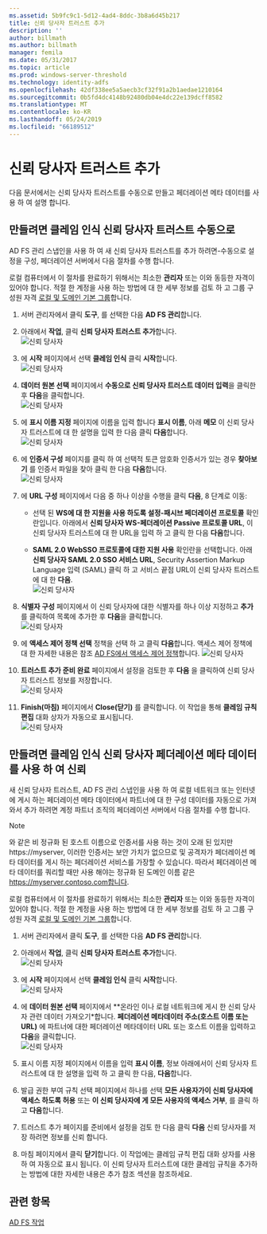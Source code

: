 ```yaml
---
ms.assetid: 5b9fc9c1-5d12-4ad4-8ddc-3b8a6d45b217
title: 신뢰 당사자 트러스트 추가
description: ''
author: billmath
ms.author: billmath
manager: femila
ms.date: 05/31/2017
ms.topic: article
ms.prod: windows-server-threshold
ms.technology: identity-adfs
ms.openlocfilehash: 42df338ee5a5aecb3cf32f91a2b1aedae1210164
ms.sourcegitcommit: 0b5fd4dc4148b92480db04e4dc22e139dcff8582
ms.translationtype: MT
ms.contentlocale: ko-KR
ms.lasthandoff: 05/24/2019
ms.locfileid: "66189512"
---
```

# <a name="create-a-relying-party-trust"></a>신뢰 당사자 트러스트 추가


다음 문서에서는 신뢰 당사자 트러스트를 수동으로 만들고 페더레이션 메타 데이터를 사용 하 여 설명 합니다.
  
## <a name="to-create-a-claims-aware-relying-party-trust-manually"></a>만들려면 클레임 인식 신뢰 당사자 트러스트 수동으로 

AD FS 관리 스냅인을 사용 하 여 새 신뢰 당사자 트러스트를 추가 하려면\-수동으로 설정을 구성, 페더레이션 서버에서 다음 절차를 수행 합니다.  

로컬 컴퓨터에서 이 절차를 완료하기 위해서는 최소한 **관리자** 또는 이와 동등한 자격이 있어야 합니다.  적절 한 계정을 사용 하는 방법에 대 한 세부 정보를 검토 하 고 그룹 구성원 자격 [로컬 및 도메인 기본 그룹](https://go.microsoft.com/fwlink/?LinkId=83477)합니다.
  
1. 서버 관리자에서 클릭 **도구**, 를 선택한 다음 **AD FS 관리**합니다.  
  
2.  아래에서 **작업**, 클릭 **신뢰 당사자 트러스트 추가**합니다.  
![신뢰 당사자](media/Create-a-Relying-Party-Trust/addtrust1.PNG)   

3.  에 **시작** 페이지에서 선택 **클레임 인식** 클릭 **시작**합니다.  
![신뢰 당사자](media/Create-a-Relying-Party-Trust/addtrust2.PNG) 
  
4.  **데이터 원본 선택** 페이지에서 **수동으로 신뢰 당사자 트러스트 데이터 입력**을 클릭한 후 **다음**을 클릭합니다.  
![신뢰 당사자](media/Create-a-Relying-Party-Trust/addtrust3.PNG) 
  
5.  에 **표시 이름 지정** 페이지에 이름을 입력 합니다 **표시 이름**, 아래 **메모** 이 신뢰 당사자 트러스트에 대 한 설명을 입력 한 다음 클릭 **다음**합니다.  
![신뢰 당사자](media/Create-a-Relying-Party-Trust/addtrust4.PNG) 

6. 에 **인증서 구성** 페이지를 클릭 하 여 선택적 토큰 암호화 인증서가 있는 경우 **찾아보기** 를 인증서 파일을 찾아 클릭 한 다음 **다음**합니다.  
![신뢰 당사자](media/Create-a-Relying-Party-Trust/addtrust5.PNG) 

7.  에 **URL 구성** 페이지에서 다음 중 하나 이상을 수행을 클릭 **다음**, 8 단계로 이동:  
  
    -   선택 된 **WS에 대 한 지원을 사용 하도록 설정\-패시브 페더레이션 프로토콜** 확인란입니다. 아래에서 **신뢰 당사자 WS\-페더레이션 Passive 프로토콜 URL**, 이 신뢰 당사자 트러스트에 대 한 URL을 입력 하 고 클릭 한 다음 **다음**합니다.  
  
    -   **SAML 2.0 WebSSO 프로토콜에 대한 지원 사용** 확인란을 선택합니다. 아래 **신뢰 당사자 SAML 2.0 SSO 서비스 URL**, Security Assertion Markup Language 입력 \(SAML\) 클릭 하 고 서비스 끝점 URL이 신뢰 당사자 트러스트에 대 한 **다음**.  
![신뢰 당사자](media/Create-a-Relying-Party-Trust/addtrust6.PNG)   

8. **식별자 구성** 페이지에서 이 신뢰 당사자에 대한 식별자를 하나 이상 지정하고 **추가**를 클릭하여 목록에 추가한 후 **다음**을 클릭합니다.  
![신뢰 당사자](media/Create-a-Relying-Party-Trust/addtrust8.PNG)
  
9.  에 **액세스 제어 정책 선택** 정책을 선택 하 고 클릭 **다음**합니다.  액세스 제어 정책에 대 한 자세한 내용은 참조 [AD FS에서 액세스 제어 정책](Access-Control-Policies-in-AD-FS.md)합니다. 
![신뢰 당사자](media/Create-a-Relying-Party-Trust/addtrust9.PNG)

10. **트러스트 추가 준비 완료** 페이지에서 설정을 검토한 후 **다음** 을 클릭하여 신뢰 당사자 트러스트 정보를 저장합니다.  
   ![신뢰 당사자](media/Create-a-Relying-Party-Trust/addtrust10.PNG) 
11. **Finish(마침)** 페이지에서 **Close(닫기)** 를 클릭합니다. 이 작업을 통해 **클레임 규칙 편집** 대화 상자가 자동으로 표시됩니다.  
![신뢰 당사자](media/Create-a-Relying-Party-Trust/addtrust11.PNG) 

## <a name="to-create-a-claims-aware-relying-party-trust-using-federation-metadata"></a>만들려면 클레임 인식 신뢰 당사자 페더레이션 메타 데이터를 사용 하 여 신뢰

새 신뢰 당사자 트러스트, AD FS 관리 스냅인을 사용 하 여 로컬 네트워크 또는 인터넷에 게시 하는 페더레이션 메타 데이터에서 파트너에 대 한 구성 데이터를 자동으로 가져와서 추가 하려면 계정 파트너 조직의 페더레이션 서버에서 다음 절차를 수행 합니다.

>[!NOTE]
>와 같은 비 정규화 된 호스트 이름으로 인증서를 사용 하는 것이 오래 된 있지만 https://myserver, 이러한 인증서는 보안 가치가 없으므로 및 공격자가 페더레이션 메타 데이터를 게시 하는 페더레이션 서비스를 가장할 수 있습니다. 따라서 페더레이션 메타 데이터를 쿼리할 때만 사용 해야는 정규화 된 도메인 이름 같은 https://myserver.contoso.com합니다.

로컬 컴퓨터에서 이 절차를 완료하기 위해서는 최소한 **관리자** 또는 이와 동등한 자격이 있어야 합니다.  적절 한 계정을 사용 하는 방법에 대 한 세부 정보를 검토 하 고 그룹 구성원 자격 [로컬 및 도메인 기본 그룹](https://go.microsoft.com/fwlink/?LinkId=83477)합니다.


1. 서버 관리자에서 클릭 **도구**, 를 선택한 다음 **AD FS 관리**합니다.  
  
2.  아래에서 **작업**, 클릭 **신뢰 당사자 트러스트 추가**합니다.  
![신뢰 당사자](media/Create-a-Relying-Party-Trust/addtrust1.PNG)   

3.  에 **시작** 페이지에서 선택 **클레임 인식** 클릭 **시작**합니다.  
![신뢰 당사자](media/Create-a-Relying-Party-Trust/addtrust2.PNG) 
  
4.  에 **데이터 원본 선택** 페이지에서 **온라인 이나 로컬 네트워크에 게시 한 신뢰 당사자 관련 데이터 가져오기*합니다. **페더레이션 메타데이터 주소(호스트 이름 또는 URL)** 에 파트너에 대한 페더레이션 메타데이터 URL 또는 호스트 이름을 입력하고 **다음**을 클릭합니다.  
![신뢰 당사자](media/Create-a-Relying-Party-Trust/addtrust12.PNG) 

5.  표시 이름 지정 페이지에서 이름을 입력 **표시 이름**, 정보 아래에서이 신뢰 당사자 트러스트에 대 한 설명을 입력 하 고 클릭 한 다음, **다음**합니다.

6.  발급 권한 부여 규칙 선택 페이지에서 하나를 선택 **모든 사용자가이 신뢰 당사자에 액세스 하도록 허용** 또는 **이 신뢰 당사자에 게 모든 사용자의 액세스 거부**, 를 클릭 하 고 **다음**합니다.

7.  트러스트 추가 페이지를 준비에서 설정을 검토 한 다음 클릭 **다음** 신뢰 당사자를 저장 하려면 정보를 신뢰 합니다.

8.  마침 페이지에서 클릭 **닫기**합니다. 이 작업에는 클레임 규칙 편집 대화 상자를 사용 하 여 자동으로 표시 됩니다. 이 신뢰 당사자 트러스트에 대한 클레임 규칙을 추가하는 방법에 대한 자세한 내용은 추가 참조 섹션을 참조하세요.




## <a name="see-also"></a>관련 항목  
[AD FS 작업](../../ad-fs/AD-FS-2016-Operations.md) 
